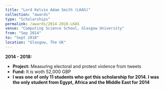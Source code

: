 ```yaml
---
title: "Lord Kelvin Adam Smith (LKAS)"
collection: "awards"
type: "Scholarships"
permalink: /awards/2014-2018-LKAS
venue: "Computing Science School, Glasgow University"
from: "Sep 2014"
to: "Sept 2018"
location: "Glasgow, The UK"
---
```

<b> 2014 - 2018: </b>
* <b>Project:</b> Measuring electoral and protest violence from tweets
* <b>Fund:</b> It is woth 52,000 GBP
* <b>I was one of only 11 students who got this scholarship for 2014.
    I was the only student from Egypt, Africa and the Middle East for 2014</b>



